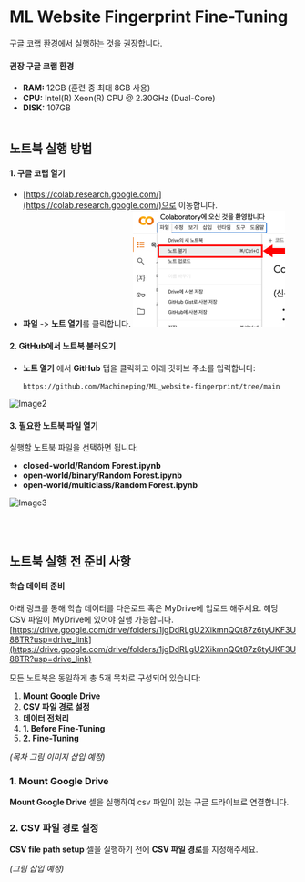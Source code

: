 # ML Website Fingerprint Fine-Tuning

구글 코랩 환경에서 실행하는 것을 권장합니다.

#### 권장 구글 코랩 환경

- **RAM:** 12GB (훈련 중 최대 8GB 사용)
- **CPU:** Intel(R) Xeon(R) CPU @ 2.30GHz (Dual-Core)
- **DISK:** 107GB
<br><br>
## 노트북 실행 방법

#### 1. 구글 코랩 열기
- [https://colab.research.google.com/](https://colab.research.google.com/)으로 이동합니다.
- **파일** -> **노트 열기**를 클릭합니다.
  ![Image1](./readme/img/Group%203.jpg)


#### 2. GitHub에서 노트북 불러오기
- **노트 열기** 에서 **GitHub** 탭을 클릭하고 아래 깃허브 주소를 입력합니다:
  ```plaintext
  https://github.com/Machineping/ML_website-fingerprint/tree/main
  
![Image2](readme/img/Group%206.jpg)



#### 3. 필요한 노트북 파일 열기
실행할 노트북 파일을 선택하면 됩니다:

- **closed-world/Random Forest.ipynb**
- **open-world/binary/Random Forest.ipynb**
- **open-world/multiclass/Random Forest.ipynb**

![Image3](./readme/img/Group%207.jpg)

<br><br>
## 노트북 실행 전 준비 사항

#### 학습 데이터 준비

아래 링크를 통해 학습 데이터를 다운로드 혹은 MyDrive에 업로드 해주세요.
해당 CSV 파일이 MyDrive에 있어야 실행 가능합니다. 
[https://drive.google.com/drive/folders/1jgDdRLgU2XikmnQQt87z6tyUKF3U88TR?usp=drive_link](https://drive.google.com/drive/folders/1jgDdRLgU2XikmnQQt87z6tyUKF3U88TR?usp=drive_link)

모든 노트북은 동일하게 총 5개 목차로 구성되어 있습니다:
1. **Mount Google Drive**
2. **CSV 파일 경로 설정**
3. **데이터 전처리**
4. **1. Before Fine-Tuning**
5. **2. Fine-Tuning**

 *(목차 그림 이미지 삽입 예정)*

### 1. Mount Google Drive
**Mount Google Drive** 셀을 실행하여 csv 파일이 있는 구글 드라이브로 연결합니다. 

### 2. CSV 파일 경로 설정
**CSV file path setup** 셀을 실행하기 전에 **CSV 파일 경로**를 지정해주세요. 

 *(그림 삽입 예정)*
